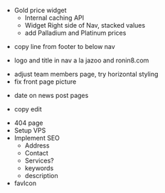 + Gold price widget
    + Internal caching API
    * Widget Right side of Nav, stacked values
    + add Palladium and Platinum prices
* copy line from footer to below nav
+ logo and title in nav a la jazoo and ronin8.com
* adjust team members page, try horizontal styling
* fix front page picture
+ date on news post pages

* copy edit
+ 404 page
+ Setup VPS
+ Implement SEO
    + Address
    + Contact
    * Services?
    + keywords
    + description
+ favIcon


